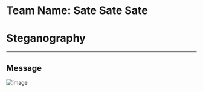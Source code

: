 # Team Name: Sate Sate Sate


# Steganography
<hr>

## Message

![image](https://github.com/user-attachments/assets/c49ff38e-f192-4411-95c1-b4dc844426d7)

